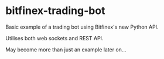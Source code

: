 # bitfinex-trading-bot 

Basic example of a trading bot using Bitfinex's new Python API.

Utilises both web sockets and REST API.

May become more than just an example later on...
